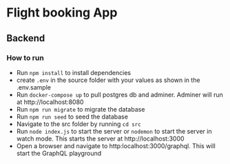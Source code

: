 # Flight booking App

## Backend

### How to run

- Run `npm install` to install dependencies
- create `.env` in the source folder with your values as shown in the .env.sample
- Run `docker-compose up` to pull postgres db and adminer. Adminer will run at http://localhost:8080
- Run `npm run migrate` to migrate the database
- Run `npm run seed` to seed the database
- Navigate to the src folder by running `cd src`
- Run `node index.js` to start the server or `nodemon` to start the server in watch mode. This starts the server at http://localhost:3000
- Open a browser and navigate to http:localhost:3000/graphql. This will start the GraphQL playground
